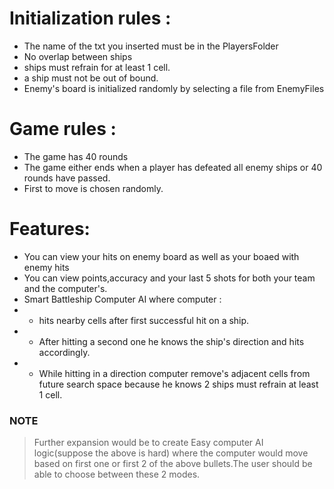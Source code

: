
 # Initialization rules :
 * The name of the txt you inserted must be in the PlayersFolder
 * No overlap between ships
 * ships must refrain for at least 1 cell.
 * a ship must not be out of bound.
 * Enemy's board is initialized randomly by selecting a file from EnemyFiles

# Game rules :
* The game has 40 rounds
* The game either ends when a player has defeated all enemy ships or 40 rounds have passed.
* First to move is chosen randomly.

# Features:
*  You can view your hits on enemy board as well as your boaed with enemy hits
*  You can view points,accuracy and your last 5 shots for both your team and the computer's.
*  Smart Battleship Computer AI where computer : 
*  * hits nearby cells after first successful hit on a ship.
*  * After hitting a second one he knows the ship's direction and hits accordingly.
*  * While hitting in a direction computer remove's adjacent cells from future search space because he knows 2 ships must refrain at least 1 cell.



### NOTE
> Further expansion would be to create Easy computer AI logic(suppose the above is hard) where the computer would move based on first one or first 2 of the above bullets.The user should be able to choose between these 2 modes.

 
